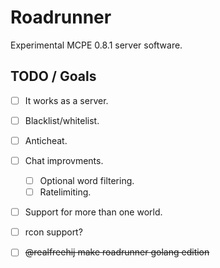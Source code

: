 # Roadrunner
Experimental MCPE 0.8.1 server software.

## TODO / Goals
- [ ] It works as a server.
- [ ] Blacklist/whitelist.
- [ ] Anticheat.
- [ ] Chat improvments.
  - [ ] Optional word filtering.
  - [ ] Ratelimiting.
- [ ] Support for more than one world.
- [ ] rcon support?

  
- [ ] ~~@realfreehij make roadrunner golang edition~~
